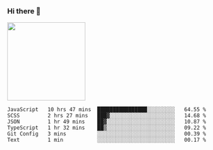 ### Hi there 👋

<!--
**hwolf0610/hwolf0610** is a ✨ _special_ ✨ repository because its `README.md` (this file) appears on your GitHub profile.

Here are some ideas to get you started:

- 🔭 I’m currently working on ...
- 🌱 I’m currently learning ...
- 👯 I’m looking to collaborate on ...
- 🤔 I’m looking for help with ...
- 💬 Ask me about ...
- 📫 How to reach me: ...
- 😄 Pronouns: ...
- ⚡ Fun fact: ...
-->

<img height="180em" src="https://github-readme-stats.vercel.app/api?username=hwolf0610&show_icons=true&hide_border=true&&count_private=true&include_all_commits=true" />


<!--START_SECTION:waka-->

```text
JavaScript   10 hrs 47 mins  ████████████████░░░░░░░░░   64.55 %
SCSS         2 hrs 27 mins   ███▓░░░░░░░░░░░░░░░░░░░░░   14.68 %
JSON         1 hr 49 mins    ██▓░░░░░░░░░░░░░░░░░░░░░░   10.87 %
TypeScript   1 hr 32 mins    ██▒░░░░░░░░░░░░░░░░░░░░░░   09.22 %
Git Config   3 mins          ░░░░░░░░░░░░░░░░░░░░░░░░░   00.39 %
Text         1 min           ░░░░░░░░░░░░░░░░░░░░░░░░░   00.17 %
```

<!--END_SECTION:waka-->
